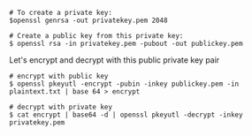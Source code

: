 ```
# To create a private key:
$openssl genrsa -out privatekey.pem 2048

# Create a public key from this private key:
$ openssl rsa -in privatekey.pem -pubout -out publickey.pem
```

Let's encrypt and decrypt with this public private key pair
```
# encrypt with public key
$ openssl pkeyutl -encrypt -pubin -inkey publickey.pem -in plaintext.txt | base 64 > encrypt

# decrypt with private key
$ cat encrypt | base64 -d | openssl pkeyutl -decrypt -inkey privatekey.pem
```

